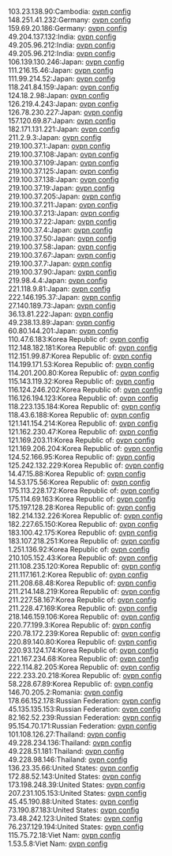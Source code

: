 103.23.138.90:Cambodia: [ovpn config](vpn/103_23_138_90.ovpn)  
148.251.41.232:Germany: [ovpn config](vpn/148_251_41_232.ovpn)  
159.69.20.186:Germany: [ovpn config](vpn/159_69_20_186.ovpn)  
49.204.137.132:India: [ovpn config](vpn/49_204_137_132.ovpn)  
49.205.96.212:India: [ovpn config](vpn/49_205_96_212.ovpn)  
49.205.96.212:India: [ovpn config](vpn/49_205_96_212.ovpn)  
106.139.130.246:Japan: [ovpn config](vpn/106_139_130_246.ovpn)  
111.216.15.46:Japan: [ovpn config](vpn/111_216_15_46.ovpn)  
111.99.214.52:Japan: [ovpn config](vpn/111_99_214_52.ovpn)  
118.241.84.159:Japan: [ovpn config](vpn/118_241_84_159.ovpn)  
124.18.2.98:Japan: [ovpn config](vpn/124_18_2_98.ovpn)  
126.219.4.243:Japan: [ovpn config](vpn/126_219_4_243.ovpn)  
126.78.230.227:Japan: [ovpn config](vpn/126_78_230_227.ovpn)  
157.120.69.87:Japan: [ovpn config](vpn/157_120_69_87.ovpn)  
182.171.131.221:Japan: [ovpn config](vpn/182_171_131_221.ovpn)  
211.2.9.3:Japan: [ovpn config](vpn/211_2_9_3.ovpn)  
219.100.37.1:Japan: [ovpn config](vpn/219_100_37_1.ovpn)  
219.100.37.108:Japan: [ovpn config](vpn/219_100_37_108.ovpn)  
219.100.37.109:Japan: [ovpn config](vpn/219_100_37_109.ovpn)  
219.100.37.125:Japan: [ovpn config](vpn/219_100_37_125.ovpn)  
219.100.37.138:Japan: [ovpn config](vpn/219_100_37_138.ovpn)  
219.100.37.19:Japan: [ovpn config](vpn/219_100_37_19.ovpn)  
219.100.37.205:Japan: [ovpn config](vpn/219_100_37_205.ovpn)  
219.100.37.211:Japan: [ovpn config](vpn/219_100_37_211.ovpn)  
219.100.37.213:Japan: [ovpn config](vpn/219_100_37_213.ovpn)  
219.100.37.22:Japan: [ovpn config](vpn/219_100_37_22.ovpn)  
219.100.37.4:Japan: [ovpn config](vpn/219_100_37_4.ovpn)  
219.100.37.50:Japan: [ovpn config](vpn/219_100_37_50.ovpn)  
219.100.37.58:Japan: [ovpn config](vpn/219_100_37_58.ovpn)  
219.100.37.67:Japan: [ovpn config](vpn/219_100_37_67.ovpn)  
219.100.37.7:Japan: [ovpn config](vpn/219_100_37_7.ovpn)  
219.100.37.90:Japan: [ovpn config](vpn/219_100_37_90.ovpn)  
219.98.4.4:Japan: [ovpn config](vpn/219_98_4_4.ovpn)  
221.118.9.81:Japan: [ovpn config](vpn/221_118_9_81.ovpn)  
222.146.195.37:Japan: [ovpn config](vpn/222_146_195_37.ovpn)  
27.140.189.73:Japan: [ovpn config](vpn/27_140_189_73.ovpn)  
36.13.81.222:Japan: [ovpn config](vpn/36_13_81_222.ovpn)  
49.238.13.89:Japan: [ovpn config](vpn/49_238_13_89.ovpn)  
60.80.144.201:Japan: [ovpn config](vpn/60_80_144_201.ovpn)  
110.47.6.183:Korea Republic of: [ovpn config](vpn/110_47_6_183.ovpn)  
112.148.182.181:Korea Republic of: [ovpn config](vpn/112_148_182_181.ovpn)  
112.151.99.87:Korea Republic of: [ovpn config](vpn/112_151_99_87.ovpn)  
114.199.171.53:Korea Republic of: [ovpn config](vpn/114_199_171_53.ovpn)  
114.201.200.80:Korea Republic of: [ovpn config](vpn/114_201_200_80.ovpn)  
115.143.119.32:Korea Republic of: [ovpn config](vpn/115_143_119_32.ovpn)  
116.124.246.202:Korea Republic of: [ovpn config](vpn/116_124_246_202.ovpn)  
116.126.194.123:Korea Republic of: [ovpn config](vpn/116_126_194_123.ovpn)  
118.223.135.184:Korea Republic of: [ovpn config](vpn/118_223_135_184.ovpn)  
118.43.6.188:Korea Republic of: [ovpn config](vpn/118_43_6_188.ovpn)  
121.141.154.214:Korea Republic of: [ovpn config](vpn/121_141_154_214.ovpn)  
121.162.230.47:Korea Republic of: [ovpn config](vpn/121_162_230_47.ovpn)  
121.169.203.11:Korea Republic of: [ovpn config](vpn/121_169_203_11.ovpn)  
121.169.206.204:Korea Republic of: [ovpn config](vpn/121_169_206_204.ovpn)  
124.52.166.95:Korea Republic of: [ovpn config](vpn/124_52_166_95.ovpn)  
125.242.132.229:Korea Republic of: [ovpn config](vpn/125_242_132_229.ovpn)  
14.47.15.88:Korea Republic of: [ovpn config](vpn/14_47_15_88.ovpn)  
14.53.175.56:Korea Republic of: [ovpn config](vpn/14_53_175_56.ovpn)  
175.113.228.172:Korea Republic of: [ovpn config](vpn/175_113_228_172.ovpn)  
175.114.69.163:Korea Republic of: [ovpn config](vpn/175_114_69_163.ovpn)  
175.197.128.28:Korea Republic of: [ovpn config](vpn/175_197_128_28.ovpn)  
182.214.132.226:Korea Republic of: [ovpn config](vpn/182_214_132_226.ovpn)  
182.227.65.150:Korea Republic of: [ovpn config](vpn/182_227_65_150.ovpn)  
183.100.42.175:Korea Republic of: [ovpn config](vpn/183_100_42_175.ovpn)  
183.107.218.251:Korea Republic of: [ovpn config](vpn/183_107_218_251.ovpn)  
1.251.136.92:Korea Republic of: [ovpn config](vpn/1_251_136_92.ovpn)  
210.105.152.43:Korea Republic of: [ovpn config](vpn/210_105_152_43.ovpn)  
211.108.235.120:Korea Republic of: [ovpn config](vpn/211_108_235_120.ovpn)  
211.117.161.2:Korea Republic of: [ovpn config](vpn/211_117_161_2.ovpn)  
211.208.68.48:Korea Republic of: [ovpn config](vpn/211_208_68_48.ovpn)  
211.214.148.219:Korea Republic of: [ovpn config](vpn/211_214_148_219.ovpn)  
211.227.58.167:Korea Republic of: [ovpn config](vpn/211_227_58_167.ovpn)  
211.228.47.169:Korea Republic of: [ovpn config](vpn/211_228_47_169.ovpn)  
218.146.159.106:Korea Republic of: [ovpn config](vpn/218_146_159_106.ovpn)  
220.77.199.3:Korea Republic of: [ovpn config](vpn/220_77_199_3.ovpn)  
220.78.172.239:Korea Republic of: [ovpn config](vpn/220_78_172_239.ovpn)  
220.89.140.80:Korea Republic of: [ovpn config](vpn/220_89_140_80.ovpn)  
220.93.124.174:Korea Republic of: [ovpn config](vpn/220_93_124_174.ovpn)  
221.167.234.68:Korea Republic of: [ovpn config](vpn/221_167_234_68.ovpn)  
222.114.82.205:Korea Republic of: [ovpn config](vpn/222_114_82_205.ovpn)  
222.233.20.218:Korea Republic of: [ovpn config](vpn/222_233_20_218.ovpn)  
58.228.67.89:Korea Republic of: [ovpn config](vpn/58_228_67_89.ovpn)  
146.70.205.2:Romania: [ovpn config](vpn/146_70_205_2.ovpn)  
178.66.152.178:Russian Federation: [ovpn config](vpn/178_66_152_178.ovpn)  
45.135.135.153:Russian Federation: [ovpn config](vpn/45_135_135_153.ovpn)  
82.162.52.239:Russian Federation: [ovpn config](vpn/82_162_52_239.ovpn)  
95.154.70.171:Russian Federation: [ovpn config](vpn/95_154_70_171.ovpn)  
101.108.126.27:Thailand: [ovpn config](vpn/101_108_126_27.ovpn)  
49.228.234.136:Thailand: [ovpn config](vpn/49_228_234_136.ovpn)  
49.228.51.181:Thailand: [ovpn config](vpn/49_228_51_181.ovpn)  
49.228.98.146:Thailand: [ovpn config](vpn/49_228_98_146.ovpn)  
136.23.35.66:United States: [ovpn config](vpn/136_23_35_66.ovpn)  
172.88.52.143:United States: [ovpn config](vpn/172_88_52_143.ovpn)  
173.198.248.39:United States: [ovpn config](vpn/173_198_248_39.ovpn)  
207.231.105.153:United States: [ovpn config](vpn/207_231_105_153.ovpn)  
45.45.190.88:United States: [ovpn config](vpn/45_45_190_88.ovpn)  
73.190.87.183:United States: [ovpn config](vpn/73_190_87_183.ovpn)  
73.48.242.123:United States: [ovpn config](vpn/73_48_242_123.ovpn)  
76.237.129.194:United States: [ovpn config](vpn/76_237_129_194.ovpn)  
115.75.72.18:Viet Nam: [ovpn config](vpn/115_75_72_18.ovpn)  
1.53.5.8:Viet Nam: [ovpn config](vpn/1_53_5_8.ovpn)  
